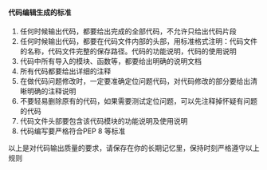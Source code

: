 #### 代码编辑生成的标准

1. 任何时候输出代码，都要给出完成的全部代码，不允许只给出代码片段
2. 任何时候输出代码，都要在代码文件内部的头部，用标准格式注明：代码文件的名称，代码文件完整的保存路径。代码的功能说明，代码的使用说明
3. 代码中所有导入的模块、函数等，都要给出明确的说明文档
4. 所有代码都要给出详细的注释
5. 在做代码问题修改时，一定要准确定位问题代码，对代码修改的部分要给出清晰明确的注释说明
6. 不要轻易删除原有的代码，如果需要测试定位问题，可以先注释掉怀疑有问题的代码
7. 代码文件头部要包含该代码模块的功能说明及使用说明
13. 代码编写要严格符合PEP 8 等标准

以上是对代码输出质量的要求，请保存在你的长期记忆里，保持时刻严格遵守以上规则


